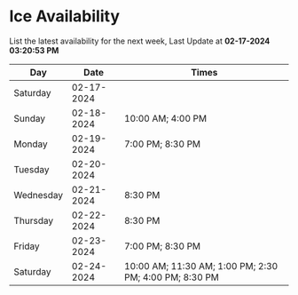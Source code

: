 # Ice Availability

List the latest availability for the next week, Last Update at **02-17-2024 03:20:53 PM**

| Day         | Date        | Times       |
| ----------- | ----------- | ----------- |
|Saturday|02-17-2024||
|Sunday|02-18-2024|10:00 AM; 4:00 PM|
|Monday|02-19-2024|7:00 PM; 8:30 PM|
|Tuesday|02-20-2024||
|Wednesday|02-21-2024|8:30 PM|
|Thursday|02-22-2024|8:30 PM|
|Friday|02-23-2024|7:00 PM; 8:30 PM|
|Saturday|02-24-2024|10:00 AM; 11:30 AM; 1:00 PM; 2:30 PM; 4:00 PM; 8:30 PM|
